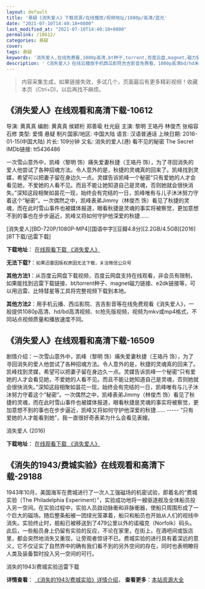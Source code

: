 ```yaml
---
layout: default
title: '悬疑《消失爱人》下载资源/在线播放/视频地址/1080p/高清/蓝光'
date: "2021-07-10T14:40:10+0800"
last_modified_at: "2021-07-10T14:40:10+0800"
permalink: /10612/
categories: 悬疑
cover:
tags: 悬疑
keywords: '消失爱人,在线免费看,1080p高清,bt种子,torrent,百度云盘,magnet,磁力链,迅雷下载资源'
description: '《消失爱人》在线云播放手机西瓜影院吉吉影音免费看，1080p高清bd/hd未删减完整版和tc抢先枪版，mkv/mp4格式，附带bt/torrent种子、magnet/磁力链、百度云盘、网盘资源迅雷下载链接'
---
```


>内容采集生成，如果链接失效，多试几个，页面最后有更多精彩视频！收藏本页（Ctrl+D)，以后再找不麻烦。


## 《消失爱人》在线观看和高清下载-10612

导演: 黄真真 编剧: 黄真真 侯颖桁 郑善瑜 杜光庭 主演: 黎明 王珞丹 林俊杰 张榕容 石修 类型: 爱情 悬疑 制片国家/地区: 中国大陆 语言: 汉语普通话 上映日期: 2016-01-15(中国大陆) 片长: 109分钟 又名: 消失的爱人(港) 看不见的秘密 The Secret IMDb链接: tt5436486

一次雪山意外中，凯峰（黎明 饰）痛失爱妻秋捷（王珞丹 饰），为了寻回消失的爱人他尝试了各种招魂方法。令人意外的是，秋捷的灵魂真的回来了。凯峰找到灵媒，希望可以把妻子留在身边久一点。灵媒告诉凯峰一个秘密“只有爱她的人才会看见她，不爱她的人看不见。而且不能让她知道自己是灵魂，否则她就会很快消失。”深知这段相聚如昙花一现，始终会有完结的一日，凯峰唯有与儿子沐沐努力守着这个“秘密”。一次偶然之中，凯峰表弟Jimmy（林俊杰 饰）看见了秋捷的灵魂，而在此时雪山事件也被媒体报道，眼看秋捷是灵魂的事实将被察觉，更加意想不到的事也在步步逼近，凯峰又将如何守护他深爱的秋捷……


[消失爱人][BD-720P/1080P-MP4][国语中字][豆瓣4.8分][2.2GB/4.5GB][2016][BT下载/迅雷下载]

**下载地址**： [在线观看下载 《消失爱人》](https://www.btdx8.com/torrent/the_secret_2016.html) 


**无法下载?**：`如果迅雷因版权原因无法下载，关注微信公众号 `

**其他方法1**：从百度云网盘下载视频，百度云网盘支持在线观看，非会员有限制，如果能找到迅雷下载链接、bt/torrent种子、magnet磁力链接、e2dk链接等，可以用迅雷、比特彗星等工具将完整视频下载到本地。

**其他方法2**：用手机云播、西瓜影院、吉吉影音等在线免费观看《消失爱人》，一般提供1080p高清、hd/bd高清视频、tc抢先版视频，视频为mkv或mp4格式，不同站点视频质量和播放速度不同。


## 《消失爱人》在线观看和高清下载-16509

剧情介绍：一次雪山意外中，凯峰（黎明 饰）痛失爱妻秋捷（王珞丹 饰），为了寻回消失的爱人他尝试了各种招魂方法。令人意外的是，秋捷的灵魂真的回来了。凯峰找到灵媒，希望可以把妻子留在身边久一点。灵媒告诉凯峰一个秘密“只有爱她的人才会看见她，不爱她的人看不见。而且不能让她知道自己是灵魂，否则她就会很快消失。”深知这段相聚如昙花一现，始终会有完结的一日，凯峰唯有与儿子沐沐努力守着这个“秘密”。一次偶然之中，凯峰表弟Jimmy（林俊杰 饰）看见了秋捷的灵魂，而在此时雪山事件也被媒体报道，眼看秋捷是灵魂的事实将被察觉，更加意想不到的事也在步步逼近，凯峰又将如何守护他深爱的秋捷…… ----- “只有爱她的人才能看到她”，我一直很好奇表弟为什么会看见表嫂。


消失爱人 (2016)

**下载地址**： [在线观看下载 《消失爱人》](https://www.btbtdy.me/btdy/dy2797.html) 


## 《消失的1943/费城实验》在线观看和高清下载-29188

1943年10月，美国海军在费城进行了一次人工强磁场的机密试验，即着名的“费城实验（The Philadelphia Experiment）&rdquo;，实验成功地将一艘驱逐舰及全体船员投入另一空间。在实验过程中，实验人员啟动脉衝和非脉衝器，使船只周围形成了一个巨大的磁场。随后整条船被一团绿光笼罩着，船只和船员也开始从人们的视线中消失。实验终止时，舰船已被移送到了479公里以外的诺福克（Norfolk）码头。此后，一些船员身上仍留有实验的反应，不论在家里，在街上，在酒吧间或饭店里，都会突然地消失又重现，让旁观者惊讶不已。费城实验的进行具有着深远的意义，它不仅证实了自然界中的确有我们看不到的另外空间的存在，同时也表明瞭将人类及装备暂时投入另一空间的可行。<!---剧情end--->


消失的1943/费城实验迅雷下载

**详情查看**： [《消失的1943/费城实验》详情介绍](/movie/29188/)， **查看更多**：[本站资源大全](/movie/t/all/)

